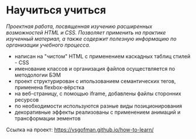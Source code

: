 # Научиться учиться

_Проектная работа, посвященная изучению расширенных возможностей HTML и CSS. Позволяет применить на практике изученный материал, а также содержит полезную информацию по организации учебного процесса._

- написан на "чистом" HTML с применением каскадных таблиц стилей - CSS  
- именование классов и организация файлов осуществляется по методологии БЭМ  
- проект структурирован с ипользованием семантических тегов, применена flexbox-вёрстка  
- на веб-страницу, с помощью iframe, добавлены файлы сторонних ресурсов  
- по необходимости используются разные виды позиционирования  
- декоративные эффекты реализованы с применением анимаций и трансформации эементов  

Ссылка на проект: https://vsgofman.github.io/how-to-learn/
